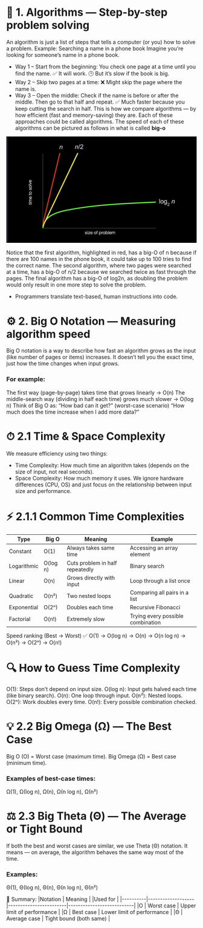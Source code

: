 # 🌟 1. Algorithms — Step-by-step problem solving

An algorithm is just a list of steps that tells a computer (or you) how to solve a problem.
Example: Searching a name in a phone book
Imagine you’re looking for someone’s name in a phone book.
* Way 1 – Start from the beginning:
You check one page at a time until you find the name.
✅ It will work.
🕒 But it’s slow if the book is big.
* Way 2 – Skip two pages at a time:
❌ Might skip the page where the name is.
* Way 3 – Open the middle:
Check if the name is before or after the middle.
Then go to that half and repeat.
✅ Much faster because you keep cutting the search in half.
This is how we compare algorithms — by how efficient (fast and memory-saving) they are.
Each of these approaches could be called algorithms. The speed of each of these algorithms can be pictured as follows in what is called **big-o**

![Algorithm Illustration](./assets/algorithm.jpeg.jpeg)

Notice that the first algorithm, highlighted in red, has a big-O of n because if there are 100 names in the phone book, it could take up to 100 tries to find the correct name. The second algorithm, where two pages were searched at a time, has a big-O of n/2 because we searched twice as fast through the pages. The final algorithm has a big-O of log2n, as doubling the problem would only result in one more step to solve the problem.

* Programmers translate text-based, human instructions into code.


# ⚙️ 2. Big O Notation — Measuring algorithm speed

Big O notation is a way to describe how fast an algorithm grows as the input (like number of pages or items) increases.
It doesn’t tell you the exact time, just how the time changes when input grows.
### For example:
The first way (page-by-page) takes time that grows linearly → O(n)
The middle-search way (dividing in half each time) grows much slower → O(log n)
Think of Big O as:
“How bad can it get?” (worst-case scenario)
“How much does the time increase when I add more data?”

# ⏱ 2.1 Time & Space Complexity

We measure efficiency using two things:
* Time Complexity:
How much time an algorithm takes (depends on the size of input, not real seconds).
* Space Complexity:
How much memory it uses.
We ignore hardware differences (CPU, OS) and just focus on the relationship between input size and performance.

# ⚡ 2.1.1 Common Time Complexities
| Type	      | Big O	            |  Meaning                        |	Example |
|-------------|---------------------|---------------------------------|----------|
|Constant	  | O(1)	      |Always takes same time|         Accessing an array element
|Logarithmic	| O(log n) |	Cuts problem in half repeatedly |	Binary search |
|Linear	    | O(n)	|    Grows directly with input	|        Loop through a list once |
|Quadratic  |	O(n²)|   Two nested loops  |                 Comparing all pairs in a list|
|Exponential |	O(2ⁿ)	|    Doubles each time |	                  Recursive Fibonacci|
Factorial	|O(n!)	  | Extremely slow	        |           Trying every possible combination|



Speed ranking (Best → Worst)
✅ O(1) → O(log n) → O(n) → O(n log n) → O(n²) → O(2ⁿ) → O(n!)

# 🔍 How to Guess Time Complexity
O(1): Steps don’t depend on input size.
O(log n): Input gets halved each time (like binary search).
O(n): One loop through input.
O(n²): Nested loops.
O(2ⁿ): Work doubles every time.
O(n!): Every possible combination checked.

# 💡 2.2 Big Omega (Ω) — The Best Case
Big O (O) = Worst case (maximum time).
Big Omega (Ω) = Best case (minimum time).
### Examples of best-case times:
Ω(1), Ω(log n), Ω(n), Ω(n log n), Ω(n²)

# ⚖️ 2.3 Big Theta (Θ) — The Average or Tight Bound
If both the best and worst cases are similar, we use Theta (Θ) notation.
It means — on average, the algorithm behaves the same way most of the time.

### Examples:
Θ(1), Θ(log n), Θ(n), Θ(n log n), Θ(n²)

🧠 Summary:
|Notation |	    Meaning       |                         |Used for |
|----------|-------------------|------------------------|---------------------------|
|O	      |      Worst case	  |                         Upper limit of performance |
|Ω	      |      Best case	  |                         Lower limit of performance |
|Θ	      |      Average case  |	                       Tight bound (both same) |